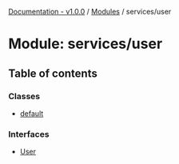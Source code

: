 [Documentation - v1.0.0](../README.md) / [Modules](../modules.md) / services/user

# Module: services/user

## Table of contents

### Classes

- [default](../classes/services_user.default.md)

### Interfaces

- [User](../interfaces/services_user.User.md)

